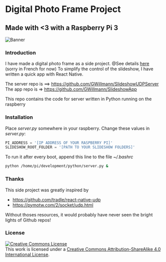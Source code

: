 # Digital Photo Frame Project

## Made with <3 with a Raspberry Pi 3

![Banner](https://cdn-images-1.medium.com/max/1600/1*S1oN3nUjgGENLyxTuKrAnQ.png)

### Introduction

I have made a digital photo frame as a side project.
@See details [here](https://medium.com/@Gr3g0ire/un-cadre-photo-digital-19aee3bfddbc) (sorry in French for now) 
To simplify the control of the slideshow, I have written a quick app with React Native.

The server repo is ==> https://github.com/GWillmann/SlideshowUDPServer  
The app repo is => https://github.com/GWillmann/SlideshowApp

This repo contains the code for server written in Python running on the raspberry

### Installation

Place *server.py* somewhere in your raspberry.
Change these values in *server.py*:
```python
PI_ADDRESS = '[IP ADDRESS OF YOUR RASPBERRY PI]'
SLIDESHOW_ROOT_FOLDER = '[PATH TO YOUR SLIDESHOW FOLDERS]'
```

To run it after every boot, append this line to the file *~/.bashrc*

```bash
python /home/pi/development/python/server.py &
```

### Thanks
This side project was greatly inspired by 

- https://github.com/tradle/react-native-udp 
- https://pymotw.com/2/socket/udp.html


Without thoses resources, it would probably have never seen the bright
lights of Github repos!

### License
<a rel="license" href="https://creativecommons.org/licenses/by-sa/4.0/"><img alt="Creative Commons License" style="border-width:0" src="https://licensebuttons.net/l/by-sa/4.0/88x31.png" /></a><br />This work is licensed under a <a rel="license" href="https://creativecommons.org/licenses/by-sa/4.0/">Creative Commons Attribution-ShareAlike 4.0 International License</a>.
